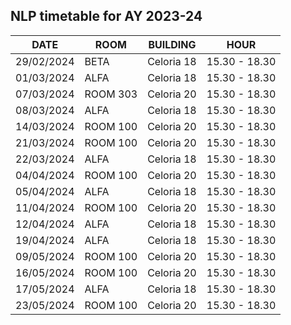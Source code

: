 ## NLP timetable for AY 2023-24

| **DATE**   | **ROOM** | **BUILDING** | **HOUR**      |
| ---------- | -------- | ------------ | ------------- |
| 29/02/2024 | BETA     | Celoria 18   | 15.30 - 18.30 |
| 01/03/2024 | ALFA     | Celoria 18   | 15.30 - 18.30 |
| 07/03/2024 | ROOM 303 | Celoria 20   | 15.30 - 18.30 |
| 08/03/2024 | ALFA     | Celoria 18   | 15.30 - 18.30 |
| 14/03/2024 | ROOM 100 | Celoria 20   | 15.30 - 18.30 |
| 21/03/2024 | ROOM 100 | Celoria 20   | 15.30 - 18.30 |
| 22/03/2024 | ALFA     | Celoria 18   | 15.30 - 18.30 |
| 04/04/2024 | ROOM 100 | Celoria 20   | 15.30 - 18.30 |
| 05/04/2024 | ALFA     | Celoria 18   | 15.30 - 18.30 |
| 11/04/2024 | ROOM 100 | Celoria 20   | 15.30 - 18.30 |
| 12/04/2024 | ALFA     | Celoria 18   | 15.30 - 18.30 |
| 19/04/2024 | ALFA     | Celoria 18   | 15.30 - 18.30 |
| 09/05/2024 | ROOM 100 | Celoria 20   | 15.30 - 18.30 |
| 16/05/2024 | ROOM 100 | Celoria 20   | 15.30 - 18.30 |
| 17/05/2024 | ALFA     | Celoria 18   | 15.30 - 18.30 |
| 23/05/2024 | ROOM 100 | Celoria 20   | 15.30 - 18.30 |